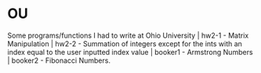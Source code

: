 # OU
Some programs/functions I had to write at Ohio University |
hw2-1 - Matrix Manipulation |
hw2-2 - Summation of integers except for the ints with an index equal to the user inputted index value |
booker1 - Armstrong Numbers |
booker2 - Fibonacci Numbers.
